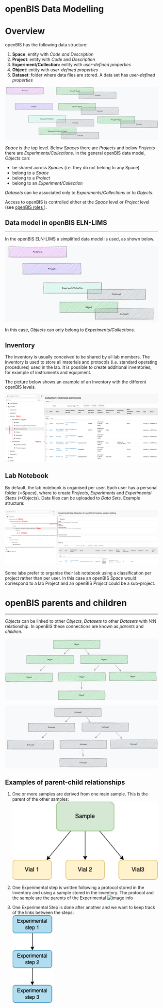 openBIS Data Modelling
======================

# Overview

openBIS has the following data structure:

1.  **Space**: entity with *Code and *Description**
2.  **Project**: entity with *Code* and *Description*
3.  **Experiment/Collection:** entity with *user-defined properties*
4.  **Object**: entity with *user-defined properties* 
5.  **Dataset**: folder where data files are stored. A data set has *user-defined properties*  
      
![image info](img/openbis-data-model.png)


*Space* is the top level. Below *Spaces* there are *Projects* and below *Projects* there are *Experiments/Collections*. 
In the general openBIS data model, *Objects* can:
- be shared across *Spaces* (i.e. they do not belong to any Space)
- belong to a *Space*
- belong to a *Project*
- belong to an *Experiment/Collection*
  
*Datasets* can be associated only to *Experiments/Collections* or to *Objects*.

Access to openBIS is controlled either at the *Space* level or *Project* level (see [openBIS roles ](../general-admin-users/admin-documentation/user-registration.md#openbis-roles)).

  

## Data model in openBIS ELN-LIMS 
-------------------------------

In the openBIS ELN-LIMS a simplified data model is used, as shown below.

![image info](img/ELN-data-model.png)

In this case, *Objects* can only belong to *Experiments/Collections*.




## Inventory

The inventory is usually conceived to be shared by all lab members. The
inventory is used to store all materials and protocols (i.e. standard
operating procedures) used in the lab. It is possible to create
additional inventories, for example of instruments and equipment.

The picture below shows an example of an Inventory with the different openBIS levels.

![image info](img/inventory-data-model.png)




## Lab Notebook

By default, the lab notebook is organised per user. Each user has a
personal folder (=*Space*), where to create *Projects*, *Experiments*
and *Experimental Steps (*=Objects). Data files can be uploaded to *Data
Sets*. Example structure:

  
![image info](img/labnotebook-data-model.png)



  

Some labs prefer to organise their lab notebook using a classification
per project rather than per user. In this case an openBIS *Space* would
correspond to a lab Project and an openBIS *Project* could be a
sub-project. 
  

# openBIS parents and children
----------------------------

*Objects* can be linked to other *Objects*, *Datasets* to other *Datasets* with
N:N relationship. In openBIS these connections are known as *parents*
and *children*.

  

![image info](img/objects-parents-children.png)


![image info](img/dataset-parents-children.png)
  

## Examples of parent-child relationships

1.  One or more samples are derived from one main sample. This is the
    parent of the other samples:  
![image info](img/sample-vials.png)
      
2.  One Experimental step is written following a protocol stored in the
    Inventory and using a sample stored in the inventory. The protocol
    and the sample are the parents of the Experimental
![image info](img/exp-ste-parents.png)
      
3.  One Experimental Step is done after another and we want to keep
    track of the links between the steps:  
![image info](img/exp-step-parents-children.png)
      


